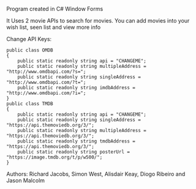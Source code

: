 Program created in C# Window Forms

It Uses 2 movie APIs to search for movies. You can add movies into your wish list, seen list and view more info

Change API Keys:

    public class OMDB
    {
        public static readonly string api = "CHANGEME";
        public static readonly string multipleAddress = "http://www.omdbapi.com/?s=";
        public static readonly string singleAddress = "http://www.omdbapi.com/?t=";
        public static readonly string imdbAddress = "http://www.omdbapi.com/?i=";
    }
    public class TMDB
    {
        public static readonly string api = "CHANGEME";
        public static readonly string singleAddress = "https://api.themoviedb.org/3/";
        public static readonly string multipleAddress = "https://api.themoviedb.org/3/";
        public static readonly string tmdbAddress = "https://api.themoviedb.org/3/";
        public static readonly string posterUrl = "https://image.tmdb.org/t/p/w500/";
    }

Authors: Richard Jacobs, Simon West, Alisdair Keay, Diogo Ribeiro and Jason Malcolm
